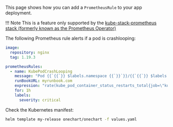 This page shows how you can add a `PrometheusRule` to your app deployment.

!!! Note
    This is a feature only supported by the [kube-stack-prometheus stack (formerly known as the Prometheus Operator)](https://github.com/prometheus-operator/kube-prometheus)
    
The following Prometheus rule alerts if a pod is crashlooping:

```yaml
image:
  repository: nginx
  tag: 1.19.3

prometheusRules:
  - name: KubePodCrashLooping
    message: "Pod {{`{{`}} $labels.namespace {{`}}`}}/{{`{{`}} $labels.pod {{`}}`}} ({{`{{`}} $labels.container {{`}}`}}) is restarting {{`{{`}} printf \"%.2f\" $value {{`}}`}} times / 5 minutes."
    runBookURL: myrunbook.com
    expression: "rate(kube_pod_container_status_restarts_total{job=\"kube-state-metrics\", namespace=~\"{{ $targetNamespace }}\"}[15m]) * 60 * 5 > 0"
    for: 1h
    labels:
      severity: critical
```

Check the Kubernetes manifest:

```bash
helm template my-release onechart/onechart -f values.yaml
```

